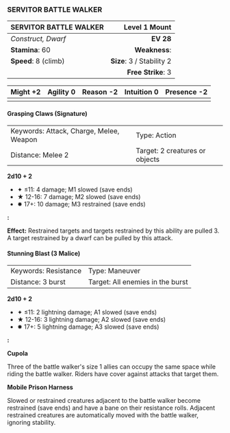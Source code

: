 ### SERVITOR BATTLE WALKER

| SERVITOR BATTLE WALKER |         **Level 1 Mount** |
| :--------------------- | ------------------------: |
| *Construct, Dwarf*     |                 **EV 28** |
| **Stamina**: 60        |             **Weakness**: |
| **Speed**: 8 (climb)   | **Size**: 3 / Stability 2 |
|                        |        **Free Strike**: 3 |

| **Might** +2 | **Agility** 0 | **Reason** -2 | **Intuition** 0 | **Presence** -2 |
| ------------ | ------------- | ------------- | --------------- | --------------- |
|              |               |               |                 |                 |

#### Grasping Claws (Signature)

|                                         |                                |
| :-------------------------------------- | :----------------------------- |
| Keywords: Attack, Charge, Melee, Weapon | Type: Action                   |
| Distance: Melee 2                       | Target: 2 creatures or objects |

**2d10 + 2**

- ✦ ≤11: 4 damage; M1 slowed (save ends)
- ★ 12-16: 7 damage; M2 slowed (save ends)
- ✸ 17+: 10 damage; M3 restrained (save ends)

**:**

**Effect:** Restrained targets and targets restrained by this ability are pulled 3. A target restrained by a dwarf can be pulled by this attack.

#### Stunning Blast (3 Malice)

|                      |                                  |
| :------------------- | :------------------------------- |
| Keywords: Resistance | Type: Maneuver                   |
| Distance: 3 burst    | Target: All enemies in the burst |

**2d10 + 2**

- ✦ ≤11: 2 lightning damage; A1 slowed (save ends)
- ★ 12-16: 3 lightning damage; A2 slowed (save ends)
- ✸ 17+: 5 lightning damage; A3 slowed (save ends)

**:**

**Cupola**

Three of the battle walker's size 1 allies can occupy the same space while riding the battle walker. Riders have cover against attacks that target them.

**Mobile Prison Harness**

Slowed or restrained creatures adjacent to the battle walker become restrained (save ends) and have a bane on their resistance rolls. Adjacent restrained creatures are automatically moved with the battle walker, ignoring stability.
